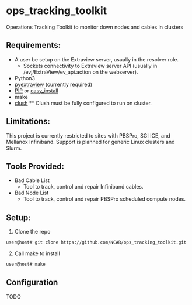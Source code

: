 # ops_tracking_toolkit
Operations Tracking Toolkit to monitor down nodes and cables in clusters

## Requirements:
* A user be setup on the Extraview server, usually in the resolver role.
  * Sockets connectivity to Extraview server API (usually in /evj/ExtraView/ev_api.action on the webserver).
* Python3
* [pyextraview](https://github.com/NCAR/pyextraview) (currently required)
* [PIP](https://pypi.python.org/pypi/pip) or [easy_install](https://pypi.python.org/pypi/setuptools)
* make
* [clush](https://github.com/cea-hpc/clustershell)
** Clush must be fully configured to run on cluster.

## Limitations:
This project is currently restricted to sites with PBSPro, SGI ICE, and Mellanox Infiniband. Support is planned for generic Linux clusters and Slurm.

## Tools Provided:
* Bad Cable List
  * Tool to track, control and repair Infiniband cables.
* Bad Node List
  * Tool to track, control and repair PBSPro scheduled compute nodes.
  
## Setup:
1. Clone the repo
  ```bash
  user@host# git clone https://github.com/NCAR/ops_tracking_toolkit.git
  ```
2. Call make to install 
  ```bash
  user@host# make
  ```

## Configuration

TODO
